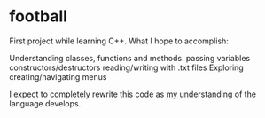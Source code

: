 # football
First project while learning C++.
What I hope to accomplish:

Understanding classes, functions and methods.
passing variables
constructors/destructors
reading/writing with .txt files
Exploring creating/navigating menus


I expect to completely rewrite this code as my understanding of the language develops.
